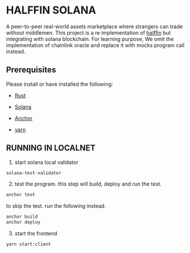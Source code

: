 # HALFFIN SOLANA

A peer-to-peer real-world assets marketplace where strangers can trade without middlemen. This project is a re implementation of [halffin](https://github.com/palsp/halffin) but integrating with solana blockchain. For learning purpose, We omit the implementation of chainlink oracle and replace it with mocks program call instead.

## Prerequisites

Please install or have installed the following:

- [Rust](https://www.rust-lang.org/tools/install)

- [Solana](https://docs.solana.com/cli/install-solana-cli-tools)

- [Anchor](https://project-serum.github.io/anchor/getting-started/installation.html#install-anchor)

- [yarn](https://classic.yarnpkg.com/lang/en/docs/install/#mac-stable)

## RUNNING IN LOCALNET

1. start solana local validator

```sh
solana-test-validator
```

2. test the program. this step will build, deploy and run the test.

```sh
anchor test
```

to skip the test. run the following instead.

```sh
anchor build
anchor deploy
```

3. start the frontend

```sh
yarn start:client
```
